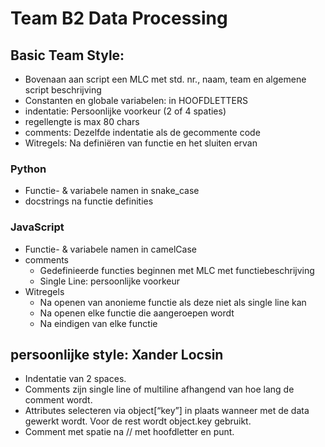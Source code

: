 # Team B2 Data Processing
## Basic Team Style:
- Bovenaan aan script een MLC met std. nr., naam, team en algemene script beschrijving
- Constanten en globale variabelen:  in HOOFDLETTERS
- indentatie: Persoonlijke voorkeur (2 of 4 spaties)
- regellengte is max 80 chars
- comments: Dezelfde indentatie als de gecommente code
- Witregels: Na definiëren van functie en het sluiten ervan
### Python
- Functie- & variabele namen in snake_case
- docstrings na functie definities
### JavaScript
- Functie- & variabele namen in camelCase
- comments
  - Gedefinieerde functies beginnen met MLC met functiebeschrijving
  - Single Line: persoonlijke voorkeur
- Witregels
  - Na openen van anonieme functie als deze niet als single line kan
  - Na openen elke functie die aangeroepen wordt
  - Na eindigen van elke functie

## persoonlijke style: Xander Locsin
- Indentatie van 2 spaces.
- Comments zijn single line of multiline afhangend van hoe lang de comment wordt.
- Attributes selecteren via object[“key”] in plaats wanneer met de data gewerkt
wordt. Voor de rest wordt object.key gebruikt.
- Comment met spatie na // met hoofdletter en punt.
